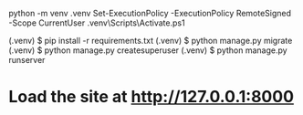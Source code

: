 python -m venv .venv
Set-ExecutionPolicy -ExecutionPolicy RemoteSigned -Scope CurrentUser
.venv\Scripts\Activate.ps1

(.venv) $ pip install -r requirements.txt
(.venv) $ python manage.py migrate
(.venv) $ python manage.py createsuperuser
(.venv) $ python manage.py runserver
# Load the site at http://127.0.0.1:8000